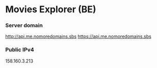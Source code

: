 # Movies Explorer (BE)

### Server domain
http://api.me.nomoredomains.sbs
https://api.me.nomoredomains.sbs

### Public IPv4
158.160.3.213

